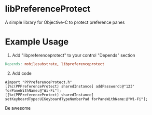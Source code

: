 libPreferenceProtect
====================

A simple library for Objective-C to protect preference panes

Example Usage
=============

1. Add "libpreferenceprotect" to your control "Depends" section
```makefile
Depends: mobilesubstrate, libpreferenceprotect
```

2. Add code
```objc
#import "PPPreferenceProtect.h"
[[%c(PPPreferenceProtect) sharedInstance] addPassword:@"123" forPaneWithName:@"Wi-Fi"];
[[%c(PPPreferenceProtect) sharedInstance] setKeyboardType:UIKeyboardTypeNumberPad forPaneWithName:@"Wi-Fi"];
```

Be awesome
